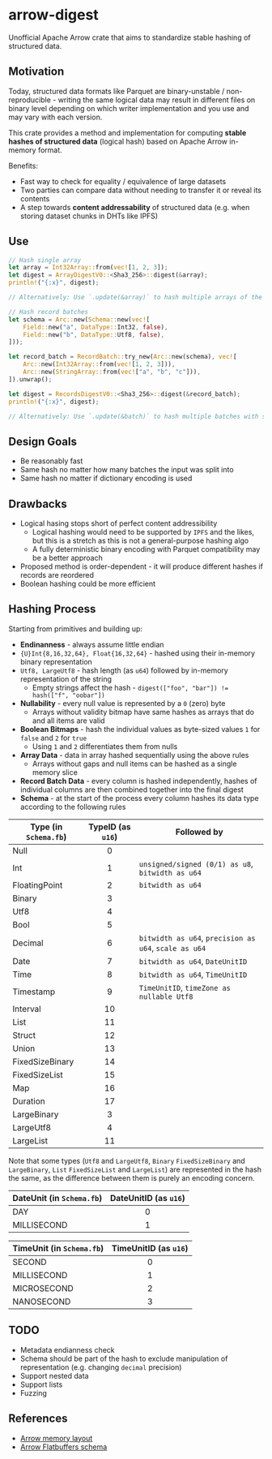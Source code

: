 # arrow-digest
Unofficial Apache Arrow crate that aims to standardize stable hashing of structured data.

## Motivation
Today, structured data formats like Parquet are binary-unstable / non-reproducible - writing the same logical data may result in different files on binary level depending on which writer implementation and you use and may vary with each version.

This crate provides a method and implementation for computing **stable hashes of structured data** (logical hash) based on Apache Arrow in-memory format.

Benefits:
- Fast way to check for equality / equivalence of large datasets
- Two parties can compare data without needing to transfer it or reveal its contents
- A step towards **content addressability** of structured data (e.g. when storing dataset chunks in DHTs like IPFS)

## Use

```rust
// Hash single array
let array = Int32Array::from(vec![1, 2, 3]);
let digest = ArrayDigestV0::<Sha3_256>::digest(&array);
println!("{:x}", digest);

// Alternatively: Use `.update(&array)` to hash multiple arrays of the same type

// Hash record batches
let schema = Arc::new(Schema::new(vec![
    Field::new("a", DataType::Int32, false),
    Field::new("b", DataType::Utf8, false),
]));

let record_batch = RecordBatch::try_new(Arc::new(schema), vec![
    Arc::new(Int32Array::from(vec![1, 2, 3])), 
    Arc::new(StringArray::from(vec!["a", "b", "c"])),
]).unwrap();

let digest = RecordsDigestV0::<Sha3_256>::digest(&record_batch);
println!("{:x}", digest);

// Alternatively: Use `.update(&batch)` to hash multiple batches with same schema
```

## Design Goals
- Be reasonably fast
- Same hash no matter how many batches the input was split into
- Same hash no matter if dictionary encoding is used

## Drawbacks
- Logical hasing stops short of perfect content addressibility
  - Logical hashing would need to be supported by `IPFS` and the likes, but this is a stretch as this is not a general-purpose hashing algo
  - A fully deterministic binary encoding with Parquet compatibility may be a better approach
- Proposed method is order-dependent - it will produce different hashes if records are reordered
- Boolean hashing could be more efficient

## Hashing Process
Starting from primitives and building up:

- **Endinanness** - always assume little endian
- `{U}Int{8,16,32,64}, Float{16,32,64}` - hashed using their in-memory binary representation
- `Utf8, LargeUtf8` - hash length (as `u64`) followed by in-memory representation of the string
  - Empty strings affect the hash - `digest(["foo", "bar"]) != hash(["f", "oobar"])`
- **Nullability** - every null value is represented by a `0` (zero) byte
  - Arrays without validity bitmap have same hashes as arrays that do and all items are valid
- **Boolean Bitmaps** - hash the individual values as byte-sized values `1` for `false` and `2` for `true`
  - Using `1` and `2` differentiates them from nulls
- **Array Data** - data in array hashed sequentially using the above rules
  - Arrays without gaps and null items can be hashed as a single memory slice
- **Record Batch Data** - every column is hashed independently, hashes of individual columns are then combined together into the final digest
- **Schema** - at the start of the process every column hashes its data type according to the following rules

| Type (in `Schema.fb`) | TypeID (as `u16`) | Followed by                                           |
| --------------------- | :---------------: | ----------------------------------------------------- |
| Null                  |         0         |                                                       |
| Int                   |         1         | `unsigned/signed (0/1) as u8`, `bitwidth as u64`      |
| FloatingPoint         |         2         | `bitwidth as u64`                                     |
| Binary                |         3         |                                                       |
| Utf8                  |         4         |                                                       |
| Bool                  |         5         |                                                       |
| Decimal               |         6         | `bitwidth as u64`, `precision as u64`, `scale as u64` |
| Date                  |         7         | `bitwidth as u64`, `DateUnitID`                       |
| Time                  |         8         | `bitwidth as u64`, `TimeUnitID`                       |
| Timestamp             |         9         | `TimeUnitID`, `timeZone as nullable Utf8`             |
| Interval              |        10         |                                                       |
| List                  |        11         |                                                       |
| Struct                |        12         |                                                       |
| Union                 |        13         |                                                       |
| FixedSizeBinary       |        14         |                                                       |
| FixedSizeList         |        15         |                                                       |
| Map                   |        16         |                                                       |
| Duration              |        17         |                                                       |
| LargeBinary           |         3         |                                                       |
| LargeUtf8             |         4         |                                                       |
| LargeList             |        11         |                                                       |

Note that some types (`Utf8` and `LargeUtf8`, `Binary` `FixedSizeBinary` and `LargeBinary`, `List` `FixedSizeList` and `LargeList`) are represented in the hash the same, as the difference between them is purely an encoding concern.

| DateUnit (in `Schema.fb`) | DateUnitID (as `u16`) |
| ------------------------- | :-------------------: |
| DAY                       |           0           |
| MILLISECOND               |           1           |

| TimeUnit (in `Schema.fb`) | TimeUnitID (as `u16`) |
| ------------------------- | :-------------------: |
| SECOND                    |           0           |
| MILLISECOND               |           1           |
| MICROSECOND               |           2           |
| NANOSECOND                |           3           |

## TODO
- Metadata endianness check
- Schema should be part of the hash to exclude manipulation of representation (e.g. changing `decimal` precision)
- Support nested data
- Support lists
- Fuzzing

## References
- [Arrow memory layout](https://arrow.apache.org/docs/format/Columnar.html#physical-memory-layout)
- [Arrow Flatbuffers schema](https://github.com/apache/arrow/blob/master/format/Schema.fbs)
